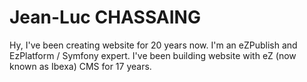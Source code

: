 # Jean-Luc CHASSAING

Hy, I've been creating website for 20 years now. I'm an eZPublish and EzPlatform / Symfony expert. I've been building website with eZ (now known as Ibexa) CMS for 17 years.


